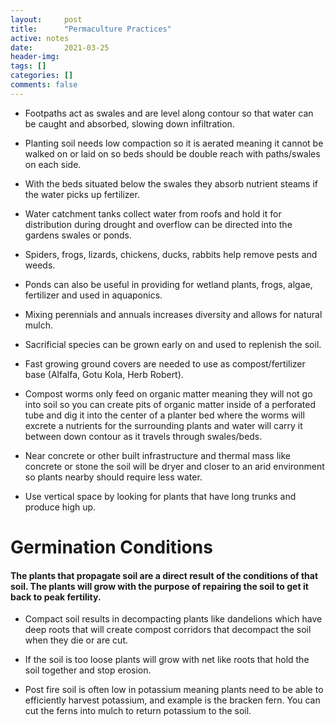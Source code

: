 ```yaml
---
layout:     post
title:      "Permaculture Practices"
active: notes
date:       2021-03-25
header-img: 
tags: []
categories: []
comments: false
---
```


- Footpaths act as swales and are level along contour so that water can be caught and absorbed, slowing down infiltration. 

- Planting soil needs low compaction so it is aerated meaning it cannot be walked on or laid on so beds should be double reach with paths/swales on each side. 

- With the beds situated below the swales they absorb nutrient steams if the water picks up fertilizer. 

- Water catchment tanks collect water from roofs and hold it for distribution during drought and overflow can be directed into the gardens swales or ponds.

- Spiders, frogs, lizards, chickens, ducks, rabbits help remove pests and weeds. 

- Ponds can also be useful in providing for wetland plants, frogs, algae, fertilizer and used in aquaponics.

- Mixing perennials and annuals increases diversity and allows for natural mulch.

- Sacrificial species can be grown early on and used to replenish the soil.

- Fast growing ground covers are needed to use as compost/fertilizer base (Alfalfa, Gotu Kola, Herb Robert).

- Compost worms only feed on organic matter meaning they will not go into soil so you can create pits of organic matter inside of a perforated tube and dig it into the center of a planter bed where the worms will excrete a nutrients for the surrounding plants and water will carry it between down contour as it travels through swales/beds.

- Near concrete or other built infrastructure and thermal mass like concrete or stone the soil will be dryer and closer to an arid environment so plants nearby should require less water. 

- Use vertical space by looking for plants that have long trunks and produce high up. 

# Germination Conditions 

#### The plants that propagate soil are a direct result of the conditions of that soil. The plants will grow with the purpose of repairing the soil to get it back to peak fertility. 

- Compact soil results in decompacting plants like dandelions which have deep roots that will create compost corridors that decompact the soil when they die or are cut.  

- If the soil is too loose plants will grow with net like roots that hold the soil together and stop erosion.  

- Post fire soil is often low in potassium meaning plants need to be able to efficiently harvest potassium, and example is the bracken fern. You can cut the ferns into mulch to return potassium to the soil.
